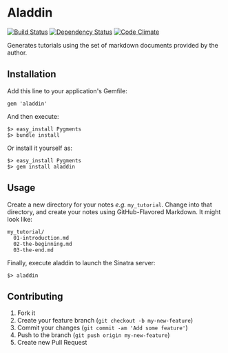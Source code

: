 # Aladdin
[![Build Status](https://secure.travis-ci.org/jimjh/aladdin.png?branch=master)](https://travis-ci.org/jimjh/aladdin)
[![Dependency Status](https://gemnasium.com/jimjh/aladdin.png)](https://gemnasium.com/jimjh/aladdin)
[![Code Climate](https://codeclimate.com/badge.png)](https://codeclimate.com/github/jimjh/aladdin)

Generates tutorials using the set of markdown documents provided by the author.

## Installation
Add this line to your application's Gemfile:

    gem 'aladdin'

And then execute:

    $> easy_install Pygments
    $> bundle install

Or install it yourself as:

    $> easy_install Pygments
    $> gem install aladdin

## Usage
Create a new directory for your notes _e.g._ `my_tutorial`. Change into that
directory, and create your notes using GitHub-Flavored Markdown. It might look
like:

    my_tutorial/
      01-introduction.md
      02-the-beginning.md
      03-the-end.md

Finally, execute aladdin to launch the Sinatra server:

    $> aladdin

## Contributing

1. Fork it
2. Create your feature branch (`git checkout -b my-new-feature`)
3. Commit your changes (`git commit -am 'Add some feature'`)
4. Push to the branch (`git push origin my-new-feature`)
5. Create new Pull Request
